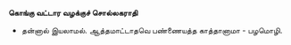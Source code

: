 **கொங்கு வட்டார வழக்குச் சொல்லகராதி**
- தன்னால் இயலாமல். ஆத்தமாட்டாதவெ பண்ணையத்த காத்தானாமா - பழமொழி.

